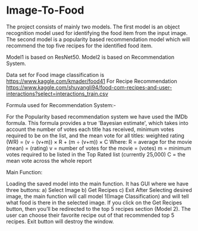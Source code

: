 # Image-To-Food

The project consists of mainly two models. The first model is an object recognition model used for identifying the food item from the input image. The second model is a popularity based recommendation model which will recommend the top five recipes for the identified food item.

Model1 is based on  ResNet50.
Model2 is based on Recommendation System.

Data set for Food image classification is https://www.kaggle.com/kmader/food41 
For Recipe Recommendation https://www.kaggle.com/shuyangli94/food-com-recipes-and-user-interactions?select=interactions_train.csv

Formula used for Recommendation System:-

For the Popularity based recommendation system we have used the IMDb formula. This formula provides a true 'Bayesian estimate', which takes into account the number of votes each title has received, minimum votes required to be on the list, and the mean vote for all titles:
weighted rating (WR) = (v ÷ (v+m)) × R + (m ÷ (v+m)) × C
Where:
R = average for the movie (mean) = (rating)
v = number of votes for the movie = (votes)
m = minimum votes required to be listed in the Top Rated list (currently 25,000)
C = the mean vote across the whole report

Main Function: 

Loading the saved model into the main function.
It has GUI where we have three buttons:
a) Select Image
b) Get Recipes
c) Exit
After Selecting desired image, the main function will call model 1(Image Classification) and will tell what food is there in the selected image.
If you click on the Get Recipes button, then you’ll be redirected to the top 5 recipes section (Model 2).
The user can choose their favorite recipe out of that recommended top 5 recipes.
Exit button will destroy the window.

